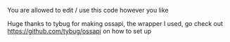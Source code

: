 You are allowed to edit / use this code however you like

Huge thanks to tybug for making ossapi, the wrapper I used,
go check out https://github.com/tybug/ossapi on how to set up
